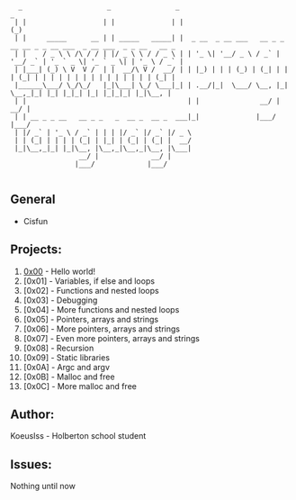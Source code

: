 ```

  _                     _                _                                                       _
 | |                   | |              | |                                                     (_)
 | |     _____      __ | | _____   _____| |  _ __  _ __ ___   __ _ _ __ __ _ _ __ ___  _ __ ___  _ _ __   __ _
 | |    / _ \ \ /\ / / | |/ _ \ \ / / _ \ | | '_ \| '__/ _ \ / _` | '__/ _` | '_ ` _ \| '_ ` _ \| | '_ \ / _` |
 | |___| (_) \ V  V /  | |  __/\ V /  __/ | | |_) | | | (_) | (_| | | | (_| | | | | | | | | | | | | | | | (_| |
 |______\___/ \_/\_/   |_|\___| \_/ \___|_| | .__/|_|  \___/ \__, |_|  \__,_|_| |_| |_|_| |_| |_|_|_| |_|\__, |
 | |                                        | |               __/ |                                       __/ |
 | | __ _ _ __   __ _ _   _  __ _  __ _  ___|_|              |___/                                       |___/
 | |/ _` | '_ \ / _` | | | |/ _` |/ _` |/ _ \
 | | (_| | | | | (_| | |_| | (_| | (_| |  __/
 |_|\__,_|_| |_|\__, |\__,_|\__,_|\__, |\___|
                 __/ |             __/ |
                |___/             |___/


```

## General
* Cisfun

## Projects:
1. [0x00](/tree/master/0x00-hello_world) - Hello world!
2. [0x01] - Variables, if else and loops
3. [0x02] - Functions and nested loops
4. [0x03] - Debugging
5. [0x04] - More functions and nested loops
6. [0x05] - Pointers, arrays and strings
7. [0x06] - More pointers, arrays and strings
8. [0x07] - Even more pointers, arrays and strings
9. [0x08] - Recursion
10. [0x09] - Static libraries
11. [0x0A] - Argc and argv
12. [0x0B] - Malloc and free
13. [0x0C] - More malloc and free

## Author:
KoeusIss - Holberton school student

## Issues:
Nothing until now

